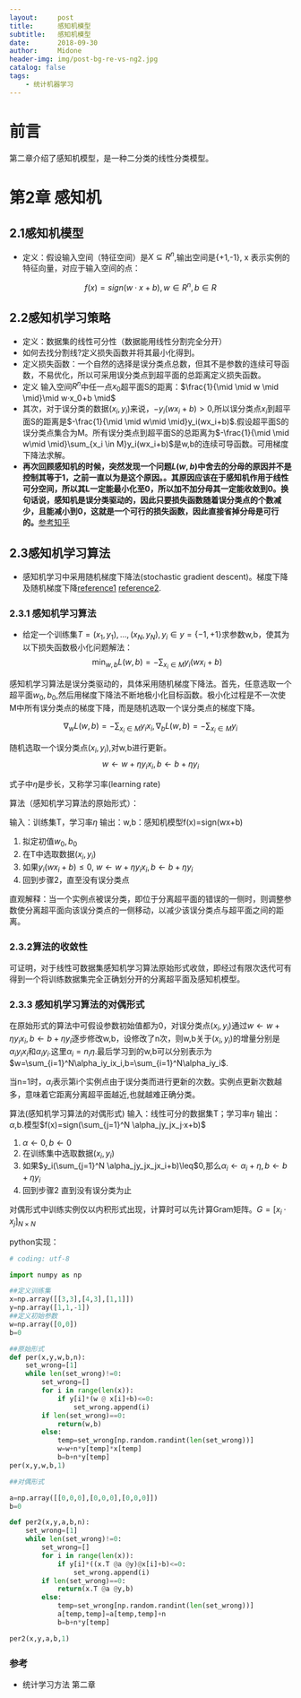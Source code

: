 ```yaml
---
layout:     post
title:      感知机模型
subtitle:   感知机模型
date:       2018-09-30
author:     Midone
header-img: img/post-bg-re-vs-ng2.jpg
catalog: false
tags:
    - 统计机器学习
---
```


# 前言
第二章介绍了感知机模型，是一种二分类的线性分类模型。

# 第2章 感知机
## 2.1感知机模型

-  定义：假设输入空间（特征空间）是$X \subseteq R^n$,输出空间是\{+1,-1}, x 表示实例的特征向量，对应于输入空间的点：

$$f(x)= sign (w·x+b),w\in R^n,b\in R$$

## 2.2感知机学习策略

- 定义：数据集的线性可分性（数据能用线性分割完全分开）
- 如何去找分割线?定义损失函数并将其最小化得到。
- 定义损失函数：一个自然的选择是误分类点总数，但其不是参数的连续可导函数，不易优化，所以可采用误分类点到超平面的总距离定义损失函数。
- 定义 输入空间$R^n$中任一点$x_0$超平面S的距离：$\frac{1}{\mid \mid w \mid \mid}\mid w·x_0+b \mid$
- 其次，对于误分类的数据$(x_i,y_i)$来说，$-y_i(wx_i+b)>0$,所以误分类点$x_i$到超平面S的距离是$-\frac{1}{\mid \mid w\mid \mid}y_i(wx_i+b)$.假设超平面S的误分类点集合为M。所有误分类点到超平面S的总距离为$-\frac{1}{\mid \mid w\mid \mid}\sum_{x_i \in M}y_i(wx_i+b)$是w,b的连续可导函数。可用梯度下降法求解。
- **再次回顾感知机的时候，突然发现一个问题$L(w,b)$中舍去的分母的原因并不是控制其等于1，之前一直以为是这个原因。。其原因应该在于感知机作用于线性可分空间，所以其L一定能最小化至0，所以加不加分母其一定能收敛到0。换句话说，感知机是误分类驱动的，因此只要损失函数随着误分类点的个数减少，且能减小到0，这就是一个可行的损失函数，因此直接省掉分母是可行的。**[参考知乎](https://www.zhihu.com/question/36241719)
## 2.3感知机学习算法

- 感知机学习中采用随机梯度下降法(stochastic gradient descent)。梯度下降及随机梯度下降[reference1](https://www.cnblogs.com/sirius-swu/p/6932583.html) [reference2](https://www.cnblogs.com/pinard/p/5970503.html).

### 2.3.1 感知机学习算法

- 给定一个训练集$T={(x_1,y_1)},\dots,(x_N,y_N),y_i \in y=\{-1,+1\}$求参数w,b，使其为以下损失函数极小化问题解法：
$$\min_{w,b}L(w,b)=-\sum_{x_i\in M}y_i(wx_i+b)$$

感知机学习算法是误分类驱动的，具体采用随机梯度下降法。首先，任意选取一个超平面$w_0,b_0$,然后用梯度下降法不断地极小化目标函数。极小化过程是不一次使M中所有误分类点的梯度下降，而是随机选取一个误分类点的梯度下降。

$$\nabla_wL(w,b)=-\sum_{x_i \in M}y_ix_i,\nabla_bL(w,b)=-\sum_{x_i \in M}y_i$$

随机选取一个误分类点$(x_i,y_i)$,对w,b进行更新。
$$w \leftarrow w+\eta y_i x_i,  b \leftarrow b+\eta y_i$$

式子中$\eta$是步长，又称学习率(learning rate)

算法（感知机学习算法的原始形式）：

输入：训练集T，学习率$\eta$
输出：w,b：感知机模型f(x)=sign(wx+b)
1. 拟定初值$w_0,b_0$
2. 在T中选取数据$(x_i,y_i)$
3. 如果$y_i(wx_i+b)\leq 0$, $w \leftarrow w+\eta y_i x_i,  b \leftarrow b+\eta y_i$
4. 回到步骤2，直至没有误分类点

直观解释：当一个实例点被误分类，即位于分离超平面的错误的一侧时，则调整参数使分离超平面向该误分类点的一侧移动，以减少该误分类点与超平面之间的距离。

### 2.3.2算法的收敛性

可证明，对于线性可数据集感知机学习算法原始形式收敛，即经过有限次迭代可有得到一个将训练数据集完全正确划分开的分离超平面及感知机模型。

### 2.3.3 感知机学习算法的对偶形式

在原始形式的算法中可假设参数初始值都为0，对误分类点$(x_i,y_i)$通过$w \leftarrow w+\eta y_i x_i,  b \leftarrow b+\eta y_i$逐步修改w,b，设修改了n次，则w,b关于$(x_i,y_i)$的增量分别是$\alpha_iy_ix_i$和$\alpha_iy_i$.这里$\alpha_i=n_i\eta$.最后学习到的w,b可以分别表示为$w=\sum_{i=1}^N\alpha_iy_ix_i,b=\sum_{i=1}^N\alpha_iy_i$.

当n=1时，$\alpha_i$表示第i个实例点由于误分类而进行更新的次数。实例点更新次数越多，意味着它距离分离超平面越近,也就越难正确分类。

算法(感知机学习算法的对偶形式)
输入：线性可分的数据集T；学习率$\eta$
输出：$\alpha$,b.模型$f(x)=sign(\sum_{j=1}^N \alpha_jy_jx_j·x+b)$
1. $\alpha \leftarrow 0 , b\leftarrow 0$
2. 在训练集中选取数据$(x_i,y_i)$
3. 如果$y_i(\sum_{j=1}^N \alpha_jy_jx_jx_i+b)\leq$0,那么$\alpha_i \leftarrow \alpha_i+\eta,b \leftarrow b+\eta y_i$
4. 回到步骤2 直到没有误分类为止

对偶形式中训练实例仅以内积形式出现，计算时可以先计算Gram矩阵。$G=[x_i·x_j]_{N\times N}$

python实现：
```python
# coding: utf-8

import numpy as np

##定义训练集
x=np.array([[3,3],[4,3],[1,1]])
y=np.array([1,1,-1])
##定义初始参数
w=np.array([0,0])
b=0

##原始形式
def per(x,y,w,b,n):
    set_wrong=[1]
    while len(set_wrong)!=0:
        set_wrong=[]
        for i in range(len(x)):
            if y[i]*(w @ x[i]+b)<=0:
                set_wrong.append(i)
        if len(set_wrong)==0:
            return(w,b)
        else:
            temp=set_wrong[np.random.randint(len(set_wrong))]
            w=w+n*y[temp]*x[temp]
            b=b+n*y[temp]
per(x,y,w,b,1)

##对偶形式

a=np.array([[0,0,0],[0,0,0],[0,0,0]])
b=0

def per2(x,y,a,b,n):
    set_wrong=[1]
    while len(set_wrong)!=0:
        set_wrong=[]
        for i in range(len(x)):
            if y[i]*((x.T @a @y)@x[i]+b)<=0:
                set_wrong.append(i)
        if len(set_wrong)==0:
            return(x.T @a @y,b)
        else:
            temp=set_wrong[np.random.randint(len(set_wrong))]
            a[temp,temp]=a[temp,temp]+n
            b=b+n*y[temp]

per2(x,y,a,b,1)

```
### 参考

- 统计学习方法 第二章